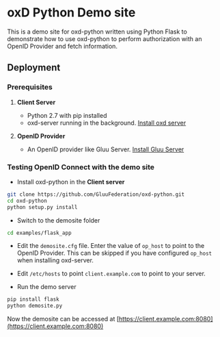 # oxD Python Demo site

This is a demo site for oxd-python written using Python Flask to demonstrate how
to use oxd-python to perform authorization with an OpenID Provider and fetch information.

## Deployment

### Prerequisites

1. **Client Server**

    * Python 2.7 with pip installed
    * oxd-server running in the background. [Install oxd server](https://gluu.org/docs/oxd/install/)

2. **OpenID Provider**

     * An OpenID provider like Gluu Server. [Install Gluu Server](https://gluu.org/docs/ce/3.1.1/)

### Testing OpenID Connect with the demo site

* Install oxd-python in the **Client server**

```bash
git clone https://github.com/GluuFederation/oxd-python.git
cd oxd-python
python setup.py install
```

* Switch to the demosite folder

```bash
cd examples/flask_app
```

* Edit the `demosite.cfg` file. Enter the value of `op_host` to point to the OpenID Provider. This can be 
  skipped if you have configured `op_host` when installing oxd-server.
  
* Edit `/etc/hosts` to point `client.example.com` to point to your server.

* Run the demo server

```bash
pip install flask
python demosite.py
```

Now the demosite can be accessed at [https://client.example.com:8080](https://client.example.com:8080)

